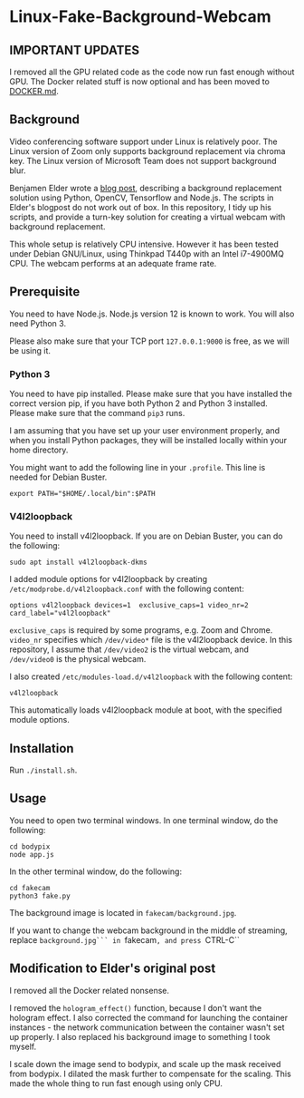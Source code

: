 # Linux-Fake-Background-Webcam
## IMPORTANT UPDATES
I removed all the GPU related code as the code now run fast enough without GPU. The Docker related stuff is now optional and has been moved to [DOCKER.md](DOCKER.md).


## Background
Video conferencing software support under Linux is relatively poor. The Linux
version of Zoom only supports background replacement via chroma key. The Linux
version of Microsoft Team does not support background blur.

Benjamen Elder wrote a
[blog post](https://elder.dev/posts/open-source-virtual-background/), describing
a background replacement solution using Python, OpenCV, Tensorflow and Node.js.
The scripts in Elder's blogpost do not work out of box. In this repository, I
tidy up his scripts, and provide a turn-key solution for creating a virtual
webcam with background replacement.

This whole setup is relatively CPU intensive. However it has been tested under
Debian GNU/Linux, using Thinkpad T440p with an Intel i7-4900MQ CPU. The webcam
performs at an adequate frame rate.

## Prerequisite
You need to have Node.js. Node.js version 12 is known to work. You will also
need Python 3.

Please also make sure that your TCP port ``127.0.0.1:9000`` is free, as we will
be using it.

### Python 3
You need to have pip installed. Please make sure that you have installed the
correct version pip, if you have both Python 2 and Python 3 installed. Please
make sure that the command ``pip3`` runs.

I am assuming that you have set up your user environment properly, and when you
install Python packages, they will be installed locally within your home
directory.

You might want to add the following line in your ``.profile``. This line is
needed for Debian Buster.

    export PATH="$HOME/.local/bin":$PATH

### V4l2loopback
You need to install v4l2loopback. If you are on Debian Buster, you can do the
following:
    
    sudo apt install v4l2loopback-dkms

I added module options for v4l2loopback by creating
``/etc/modprobe.d/v4l2loopback.conf`` with the following content:

    options v4l2loopback devices=1  exclusive_caps=1 video_nr=2 card_label="v4l2loopback"
    
``exclusive_caps`` is required by some programs, e.g. Zoom and Chrome.
``video_nr`` specifies which ``/dev/video*`` file is the v4l2loopback device.
In this repository, I assume that ``/dev/video2`` is the virtual webcam, and
``/dev/video0`` is the physical webcam.

I also created ``/etc/modules-load.d/v4l2loopback`` with the following content:
    
    v4l2loopback
    
This automatically loads v4l2loopback module at boot, with the specified module
options.

## Installation
Run ``./install.sh``.

## Usage
You need to open two terminal windows. In one terminal window, do the following:

    cd bodypix
    node app.js

In the other terminal window, do the following:

    cd fakecam
    python3 fake.py

The background image is located in ``fakecam/background.jpg``.

If you want to change the webcam background in the middle of streaming, replace
``background.jpg``` in ``fakecam``, and press ``CTRL-C``

## Modification to Elder's original post
I removed all the Docker related nonsense.

I removed the ``hologram_effect()`` function, because I don't want the hologram
effect. I also corrected the command for launching the container instances - the
network communication between the container wasn't set up properly. I also
replaced his background image to something I took myself.

I scale down the image send to bodypix, and scale up the mask received from
bodypix. I dilated the mask further to compensate for the scaling. This made the
whole thing to run fast enough using only CPU.
